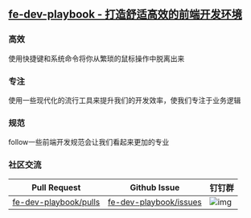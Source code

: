## [fe-dev-playbook - 打造舒适高效的前端开发环境](<http://fe.surge.sh/>)

### 高效

使用快捷键和系统命令将你从繁琐的鼠标操作中脱离出来

### 专注

使用一些现代化的流行工具来提升我们的开发效率，使我们专注于业务逻辑

### 规范

follow一些前端开发规范会让我们看起来更加的专业

### 社区交流

| Pull Request                                                 | Github Issue                                                 | 钉钉群                                                       |
| ------------------------------------------------------------ | ------------------------------------------------------------ | ------------------------------------------------------------ |
| [fe-dev-playbook/pulls](https://github.com/ykfe/fe-dev-playbook/pulls) | [fe-dev-playbook/issues](https://github.com/ykfe/fe-dev-playbook/issues) | ![img](https://img.alicdn.com/tfs/TB15zfha79E3KVjSZFGXXc19XXa-750-990.jpg) |